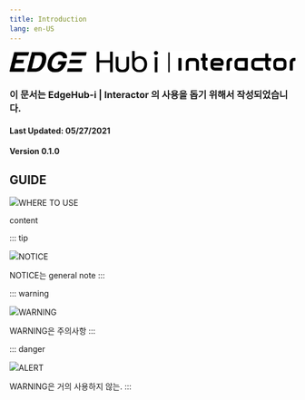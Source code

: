 ```yaml
---
title: Introduction
lang: en-US
---
```


![img](./img/loginlogo-interactor.svg)  

### 이 문서는 EdgeHub-i | Interactor 의 사용을 돕기 위해서 작성되었습니다.
#### Last Updated: 05/27/2021
#### Version 0.1.0


## GUIDE
<div class="info">
  <div class="info-title"><img src="info.svg">WHERE TO USE</div>
  <p>content</p>
</div>

::: tip <p class="custom-block-title"><img src="tip.svg">NOTICE</p>
NOTICE는 general note
:::

::: warning <p class="custom-block-title"><img src="warning.svg">WARNING</p>
WARNING은 주의사항
:::

::: danger <p class="custom-block-title"><img src="danger.svg">ALERT</p>
WARNING은 거의 사용하지 않는.
:::
